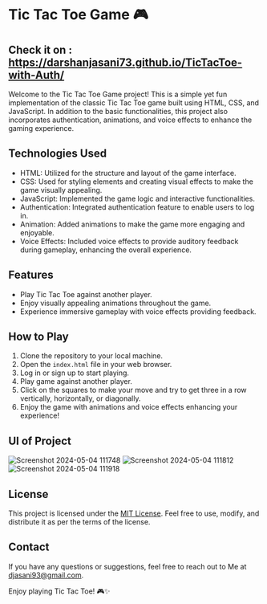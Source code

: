 # Tic Tac Toe Game 🎮

## Check it on : https://darshanjasani73.github.io/TicTacToe-with-Auth/

Welcome to the Tic Tac Toe Game project! This is a simple yet fun implementation of the classic Tic Tac Toe game built using HTML, CSS, and JavaScript. In addition to the basic functionalities, this project also incorporates authentication, animations, and voice effects to enhance the gaming experience.

## Technologies Used
- HTML: Utilized for the structure and layout of the game interface.
- CSS: Used for styling elements and creating visual effects to make the game visually appealing.
- JavaScript: Implemented the game logic and interactive functionalities.
- Authentication: Integrated authentication feature to enable users to log in.
- Animation: Added animations to make the game more engaging and enjoyable.
- Voice Effects: Included voice effects to provide auditory feedback during gameplay, enhancing the overall experience.

## Features
- Play Tic Tac Toe against another player.
- Enjoy visually appealing animations throughout the game.
- Experience immersive gameplay with voice effects providing feedback.

## How to Play
1. Clone the repository to your local machine.
2. Open the `index.html` file in your web browser.
3. Log in or sign up to start playing.
4. Play game against another player.
5. Click on the squares to make your move and try to get three in a row vertically, horizontally, or diagonally.
6. Enjoy the game with animations and voice effects enhancing your experience!

## UI of Project
![Screenshot 2024-05-04 111748](https://github.com/Darshanjasani73/TicTacToe-with-Auth/assets/167104440/8dbfceb4-207c-49ff-a2fb-c51bdcf9e92d)
![Screenshot 2024-05-04 111812](https://github.com/Darshanjasani73/TicTacToe-with-Auth/assets/167104440/da3cbcfa-4258-4ee8-a621-418024a0ca8e)
![Screenshot 2024-05-04 111918](https://github.com/Darshanjasani73/TicTacToe-with-Auth/assets/167104440/764a0920-80a7-407a-8577-2702c1025537)

## License
This project is licensed under the [MIT License](LICENSE). Feel free to use, modify, and distribute it as per the terms of the license.

## Contact
If you have any questions or suggestions, feel free to reach out to Me at djasani93@gmail.com.

Enjoy playing Tic Tac Toe! 🎮✨
